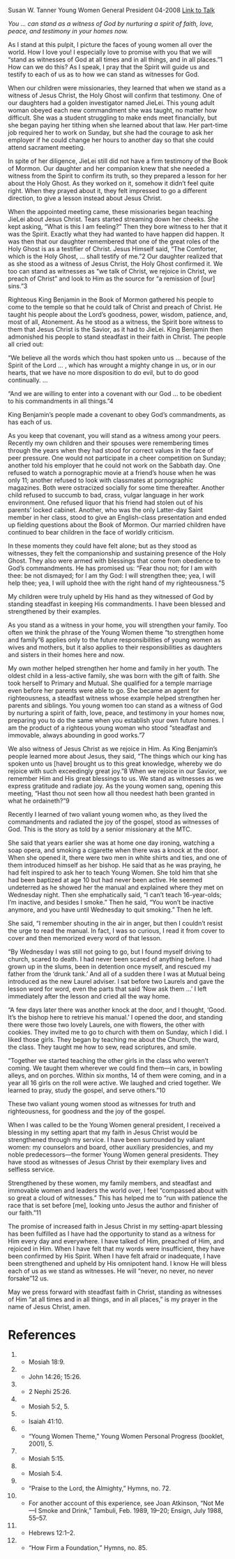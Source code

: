 Susan W. Tanner
Young Women General President
04-2008
[Link to Talk](https://www.churchofjesuschrist.org/study/general-conference/2008/04/stand-as-a-witness?lang=eng)

_You … can stand as a witness of God by nurturing a spirit of faith, love, peace, and testimony in your homes now._

As I stand at this pulpit, I picture the faces of young women all over the world. How I love you! I especially love to promise with you that we will “stand as witnesses of God at all times and in all things, and in all places.”1 How can we do this? As I speak, I pray that the Spirit will guide us and testify to each of us as to how we can stand as witnesses for God.

When our children were missionaries, they learned that when we stand as a witness of Jesus Christ, the Holy Ghost will confirm that testimony. One of our daughters had a golden investigator named JieLei. This young adult woman obeyed each new commandment she was taught, no matter how difficult. She was a student struggling to make ends meet financially, but she began paying her tithing when she learned about that law. Her part-time job required her to work on Sunday, but she had the courage to ask her employer if he could change her hours to another day so that she could attend sacrament meeting.

In spite of her diligence, JieLei still did not have a firm testimony of the Book of Mormon. Our daughter and her companion knew that she needed a witness from the Spirit to confirm its truth, so they prepared a lesson for her about the Holy Ghost. As they worked on it, somehow it didn’t feel quite right. When they prayed about it, they felt impressed to go a different direction, to give a lesson instead about Jesus Christ.

When the appointed meeting came, these missionaries began teaching JieLei about Jesus Christ. Tears started streaming down her cheeks. She kept asking, “What is this I am feeling?” Then they bore witness to her that it was the Spirit. Exactly what they had wanted to have happen did happen. It was then that our daughter remembered that one of the great roles of the Holy Ghost is as a testifier of Christ. Jesus Himself said, “The Comforter, which is the Holy Ghost, … shall testify of me.”2 Our daughter realized that as she stood as a witness of Jesus Christ, the Holy Ghost confirmed it. We too can stand as witnesses as “we talk of Christ, we rejoice in Christ, we preach of Christ” and look to Him as the source for “a remission of [our] sins.”3

Righteous King Benjamin in the Book of Mormon gathered his people to come to the temple so that he could talk of Christ and preach of Christ. He taught his people about the Lord’s goodness, power, wisdom, patience, and, most of all, Atonement. As he stood as a witness, the Spirit bore witness to them that Jesus Christ is the Savior, as it had to JieLei. King Benjamin then admonished his people to stand steadfast in their faith in Christ. The people all cried out:

“We believe all the words which thou hast spoken unto us … because of the Spirit of the Lord … , which has wrought a mighty change in us, or in our hearts, that we have no more disposition to do evil, but to do good continually. …

“And we are willing to enter into a covenant with our God … to be obedient to his commandments in all things.”4

King Benjamin’s people made a covenant to obey God’s commandments, as has each of us.

As you keep that covenant, you will stand as a witness among your peers. Recently my own children and their spouses were remembering times through the years when they had stood for correct values in the face of peer pressure. One would not participate in a cheer competition on Sunday; another told his employer that he could not work on the Sabbath day. One refused to watch a pornographic movie at a friend’s house when he was only 11; another refused to look with classmates at pornographic magazines. Both were ostracized socially for some time thereafter. Another child refused to succumb to bad, crass, vulgar language in her work environment. One refused liquor that his friend had stolen out of his parents’ locked cabinet. Another, who was the only Latter-day Saint member in her class, stood to give an English-class presentation and ended up fielding questions about the Book of Mormon. Our married children have continued to bear children in the face of worldly criticism.

In these moments they could have felt alone; but as they stood as witnesses, they felt the companionship and sustaining presence of the Holy Ghost. They also were armed with blessings that come from obedience to God’s commandments. He has promised us: “Fear thou not; for I am with thee: be not dismayed; for I am thy God: I will strengthen thee; yea, I will help thee; yea, I will uphold thee with the right hand of my righteousness.”5

My children were truly upheld by His hand as they witnessed of God by standing steadfast in keeping His commandments. I have been blessed and strengthened by their examples.

As you stand as a witness in your home, you will strengthen your family. Too often we think the phrase of the Young Women theme “to strengthen home and family”6 applies only to the future responsibilities of young women as wives and mothers, but it also applies to their responsibilities as daughters and sisters in their homes here and now.

My own mother helped strengthen her home and family in her youth. The oldest child in a less-active family, she was born with the gift of faith. She took herself to Primary and Mutual. She qualified for a temple marriage even before her parents were able to go. She became an agent for righteousness, a steadfast witness whose example helped strengthen her parents and siblings. You young women too can stand as a witness of God by nurturing a spirit of faith, love, peace, and testimony in your homes now, preparing you to do the same when you establish your own future homes. I am the product of a righteous young woman who stood “steadfast and immovable, always abounding in good works.”7

We also witness of Jesus Christ as we rejoice in Him. As King Benjamin’s people learned more about Jesus, they said, “The things which our king has spoken unto us [have] brought us to this great knowledge, whereby we do rejoice with such exceedingly great joy.”8 When we rejoice in our Savior, we remember Him and His great blessings to us. We stand as witnesses as we express gratitude and radiate joy. As the young women sang, opening this meeting, “Hast thou not seen how all thou needest hath been granted in what he ordaineth?”9

Recently I learned of two valiant young women who, as they lived the commandments and radiated the joy of the gospel, stood as witnesses of God. This is the story as told by a senior missionary at the MTC.

She said that years earlier she was at home one day ironing, watching a soap opera, and smoking a cigarette when there was a knock at the door. When she opened it, there were two men in white shirts and ties, and one of them introduced himself as her bishop. He said that as he was praying, he had felt inspired to ask her to teach Young Women. She told him that she had been baptized at age 10 but had never been active. He seemed undeterred as he showed her the manual and explained where they met on Wednesday night. Then she emphatically said, “I can’t teach 16-year-olds; I’m inactive, and besides I smoke.” Then he said, “You won’t be inactive anymore, and you have until Wednesday to quit smoking.” Then he left.

She said, “I remember shouting in the air in anger, but then I couldn’t resist the urge to read the manual. In fact, I was so curious, I read it from cover to cover and then memorized every word of that lesson.

“By Wednesday I was still not going to go, but I found myself driving to church, scared to death. I had never been scared of anything before. I had grown up in the slums, been in detention once myself, and rescued my father from the ‘drunk tank.’ And all of a sudden there I was at Mutual being introduced as the new Laurel adviser. I sat before two Laurels and gave the lesson word for word, even the parts that said ‘Now ask them …’ I left immediately after the lesson and cried all the way home.

“A few days later there was another knock at the door, and I thought, ‘Good. It’s the bishop here to retrieve his manual.’ I opened the door, and standing there were those two lovely Laurels, one with flowers, the other with cookies. They invited me to go to church with them on Sunday, which I did. I liked those girls. They began by teaching me about the Church, the ward, the class. They taught me how to sew, read scriptures, and smile.

“Together we started teaching the other girls in the class who weren’t coming. We taught them wherever we could find them—in cars, in bowling alleys, and on porches. Within six months, 14 of them were coming, and in a year all 16 girls on the roll were active. We laughed and cried together. We learned to pray, study the gospel, and serve others.”10

These two valiant young women stood as witnesses for truth and righteousness, for goodness and the joy of the gospel.

When I was called to be the Young Women general president, I received a blessing in my setting apart that my faith in Jesus Christ would be strengthened through my service. I have been surrounded by valiant women: my counselors and board, other auxiliary presidencies, and my noble predecessors—the former Young Women general presidents. They have stood as witnesses of Jesus Christ by their exemplary lives and selfless service.

Strengthened by these women, my family members, and steadfast and immovable women and leaders the world over, I feel “compassed about with so great a cloud of witnesses.” This has helped me to “run with patience the race that is set before [me], looking unto Jesus the author and finisher of our faith.”11

The promise of increased faith in Jesus Christ in my setting-apart blessing has been fulfilled as I have had the opportunity to stand as a witness for Him every day and everywhere. I have talked of Him, preached of Him, and rejoiced in Him. When I have felt that my words were insufficient, they have been confirmed by His Spirit. When I have felt afraid or inadequate, I have been strengthened and upheld by His omnipotent hand. I know He will bless each of us as we stand as witnesses. He will “never, no never, no never forsake”12 us.

May we press forward with steadfast faith in Christ, standing as witnesses of Him “at all times and in all things, and in all places,” is my prayer in the name of Jesus Christ, amen.

# References
1. - Mosiah 18:9.
2. - John 14:26; 15:26.
3. - 2 Nephi 25:26.
4. - Mosiah 5:2, 5.
5. - Isaiah 41:10.
6. - “Young Women Theme,” Young Women Personal Progress (booklet, 2001), 5.
7. - Mosiah 5:15.
8. - Mosiah 5:4.
9. - “Praise to the Lord, the Almighty,” Hymns, no. 72.
10. - For another account of this experience, see Joan Atkinson, “Not Me—I Smoke and Drink,” Tambuli, Feb. 1989, 19–20; Ensign, July 1988, 55–57.
11. - Hebrews 12:1–2.
12. - “How Firm a Foundation,” Hymns, no. 85.